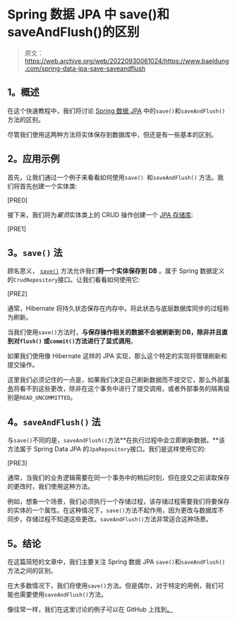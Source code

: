 # Spring 数据 JPA 中 save()和 saveAndFlush()的区别

> 原文：<https://web.archive.org/web/20220930061024/https://www.baeldung.com/spring-data-jpa-save-saveandflush>

## **1。概述**

在这个快速教程中，我们将讨论 [Spring 数据 JPA](/web/20220703153110/https://www.baeldung.com/the-persistence-layer-with-spring-data-jpa) 中的`save()`和`saveAndFlush()`方法的区别。

尽管我们使用这两种方法将实体保存到数据库中，但还是有一些基本的区别。

## **2。应用示例**

首先，让我们通过一个例子来看看如何使用`save() `和`saveAndFlush()` 方法。我们将首先创建一个实体类:

[PRE0]

接下来，我们将为*雇员*实体类上的 CRUD 操作创建一个 [JPA 存储库](/web/20220703153110/https://www.baeldung.com/spring-data-repositories):

[PRE1]

## **3。`save()` 法**

顾名思义， [`save()`](/web/20220703153110/https://www.baeldung.com/spring-data-crud-repository-save) 方法允许我们**将一个实体保存到 DB** 。属于 Spring 数据定义的`CrudRepository`接口。让我们看看如何使用它:

[PRE2]

通常，Hibernate 将持久状态保存在内存中。将此状态与底层数据库同步的过程称为刷新。

当我们使用`save()`方法时，**与保存操作相关的数据不会被刷新到 DB，除非并且直到对`flush()`** **或`commit()`方法进行了显式调用**。

如果我们使用像 Hibernate 这样的 JPA 实现，那么这个特定的实现将管理刷新和提交操作。

这里我们必须记住的一点是，如果我们决定自己刷新数据而不提交它，那么外部[事务](/web/20220703153110/https://www.baeldung.com/transaction-configuration-with-jpa-and-spring)将看不到这些更改，除非在这个事务中进行了提交调用，或者外部事务的隔离级别是`READ_UNCOMMITTED`。

## **4。`saveAndFlush()` 法**

与`save()`不同的是，`saveAndFlush()`方法**在执行过程中会立即刷新数据。**该方法属于 Spring Data JPA 的`JpaRepository`接口。我们是这样使用它的:

[PRE3]

通常，当我们的业务逻辑需要在同一个事务中的稍后时刻，但在提交之前读取保存的更改时，我们使用这种方法。

例如，想象一个场景，我们必须执行一个存储过程，该存储过程需要我们将要保存的实体的一个属性。在这种情况下，`save()`方法不起作用，因为更改与数据库不同步，存储过程不知道这些更改。`saveAndFlush()`方法非常适合这种场景。

## **5。结论**

在这篇简短的文章中，我们主要关注 Spring 数据 JPA `save()`和`saveAndFlush()`方法之间的区别。

在大多数情况下，我们将使用`save()`方法。但是偶尔，对于特定的用例，我们可能也需要使用`saveAndFlush()`方法。

像往常一样，我们在这里讨论的例子可以在 GitHub 上找到[。](https://web.archive.org/web/20220703153110/https://github.com/eugenp/tutorials/tree/master/persistence-modules/spring-data-jpa-crud)
